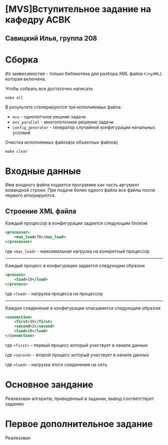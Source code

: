 # [MVS]Вступительное задание на кафедру АСВК
## Савицкий Илья, группа 208
# Сборка
Из заивисимостей - только библиотека для разбора XML файла `tinyXML2` которая включена.

Чтобы собрать все достаточно написать
```
make all
```
В результате сгенерируются три исполняемых файла: 
 - `mvs` - однопотчное решние задачи
 - `mvs_parallel` - многопоточное решение задачи
 - `config_generator` - генератор случайной конфигурации начальных условий

Очистка исполняемых файлов(и объектных файлов)

```
make clear
```

# Входные данные
Имя входного файла подается программе как часть аргумент командной строки. При подаче более одного файла все файлы после первого игнорируются.

## Строение XML файла
Каждый процессор в конфигурации задается следующим блоком
```xml
<processor>
    <max_load>70</max_load>
</processor>
```
где `<max_load>` - максимальная нагрузка на конкретный процессор
***
Каждый процесс в конфигурации задается следующим образом
```xml
<process>
    <load>10</load>
</process>
```
где `<load>` - нагрузка процесса на процессор
***
Каждое соединение в конфигурации описывается следующим образом
```xml
<connection>
    <first>35</first>
    <second>2</second>
    <load>10</load>
</connection>
```
где `<first>` - первый процесс который участвует в канале данных 

где `<second>` - второй процесс который участвует в канале данных

где `<load>` - нагрузка этого соединения на сеть
<!-- *** -->

# Основное зандание
Реализован алгоритм, приведенный в задании, вывод соответствует заданию

# Первое дополнительное задание
Реализован 
